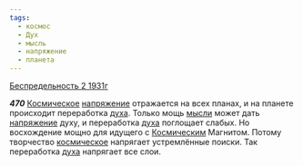 ```yaml
---
tags:
  - космос
  - Дух
  - мысль
  - напряжение
  - планета
---
```


[Беспредельность 2 1931г](https://127.0.0.1:4002/agni/1931)

___470___
[Космическое](../../../tags/#космос) [напряжение](../../../tags/#напряжение) отражается на всех планах, и на планете происходит переработка [духа](../../../tags/#Дух). Только мощь [мысли](../../../tags/#мысль) может дать [напряжение](../../../tags/#напряжение) духу, и переработка [духа](../../../tags/#Дух) поглощает слабых. Но восхождение мощно для идущего с [Космическим](../../../tags/#космос) Магнитом. Потому творчество [космическое](../../../tags/#космос) напрягает устремлённые поиски. Так переработка [духа](../../../tags/#Дух) напрягает все слои.   

